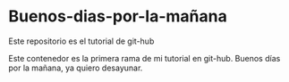 # Buenos-dias-por-la-mañana
Este repositorio es el tutorial de git-hub

Este contenedor es la primera rama de mi tutorial en git-hub.
Buenos días por la mañana, ya quiero desayunar.
